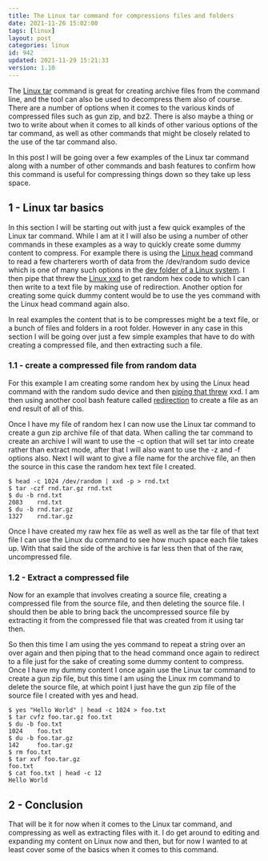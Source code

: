 ```yaml
---
title: The Linux tar command for compressions files and folders
date: 2021-11-26 15:02:00
tags: [linux]
layout: post
categories: linux
id: 942
updated: 2021-11-29 15:21:33
version: 1.10
---
```


The [Linux tar](https://linux.die.net/man/1/tar) command is great for creating archive files from the command line, and the tool can also be used to decompress them also of course. There are a number of options when it comes to the various kinds of compressed files such as gun zip, and bz2. There is also maybe a thing or two to write about when it comes to all kinds of other various options of the tar command, as well as other commands that might be closely related to the use of the tar command also.

In this post I will be going over a few examples of the Linux tar command along with a number of other commands and bash features to confirm how this command is useful for compressing things down so they take up less space.

<!-- more -->

## 1 - Linux tar basics

In this section I will be starting out with just a few quick examples of the Linux tar command. While I am at it I will also be using a number of other commands in these examples as a way to quickly create some dummy content to compress. For example there is using the [Linux head](/2021/03/10/linux-head) command to read a few charterers worth of data from the \/dev\/random sudo device which is one of many such options in the [dev folder of a Linux system](/2021/11/17/linux-folders-dev/). I then pipe that threw the [Linux xxd](/2021/11/19/linux-xxd) to get random hex code to which I can then write to a text file by making use of redirection. Another option for creating some quick dummy content would be to use the yes command with the Linux head command again also.

In real examples the content that is to be compresses might be a text file, or a bunch of files and folders in a root folder. However in any case in this section I will be going over just a few simple examples that have to do with creating a compressed file, and then extracting such a file.

### 1.1 - create a compressed file from random data

For this example I am creating some random hex by using the Linux head command with the random sudo device and then [piping that threw](/2020/10/09/linux-pipe/) xxd. I am then using another cool bash feature called [redirection](/2020/10/02/linux-redirection/) to create a file as an end result of all of this.

 Once I have my file of random hex I can now use the Linux tar command to create a gun zip archive file of that data. When calling the tar command to create an archive I will want to use the -c option that will set tar into create rather than extract mode, after that I will also want to use the -z and -f options also. Next I will want to give a file name for the archive file, an then the source in this case the random hex text file I created.

```
$ head -c 1024 /dev/random | xxd -p > rnd.txt
$ tar -czf rnd.tar.gz rnd.txt
$ du -b rnd.txt
2083	rnd.txt
$ du -b rnd.tar.gz
1327	rnd.tar.gz
```

Once I have created my raw hex file as well as well as the tar file of that text file I can use the Linux du command to see how much space each file takes up. With that said the side of the archive is far less then that of the raw, uncompressed file.

### 1.2 - Extract a compressed file

Now for an example that involves creating a source file, creating a compressed file from the source file, and then deleting the source file. I should then be able to bring back the uncompressed source file by extracting it from the compressed file that was created from it using tar then.

So then this time I am using the yes command to repeat a string over an over again and then piping that to the head command once again to redirect to a file just for the sake of creating some dummy content to compress. Once I have my dummy content I once again use the Linux tar command to create a gun zip file, but this time I am using the Linux rm command to delete the source file, at which point I just have the gun zip file of the source file I created with yes and head.

```
$ yes "Hello World" | head -c 1024 > foo.txt
$ tar cvfz foo.tar.gz foo.txt
$ du -b foo.txt
1024    foo.txt
$ du -b foo.tar.gz
142     foo.tar.gz
$ rm foo.txt
$ tar xvf foo.tar.gz
foo.txt
$ cat foo.txt | head -c 12
Hello World
```

## 2 - Conclusion

That will be it for now when it comes to the Linux tar command, and compressing as well as extracting files with it. I do get around to editing and expanding my content on Linux now and then, but for now I wanted to at least cover some of the basics when it comes to this command.

